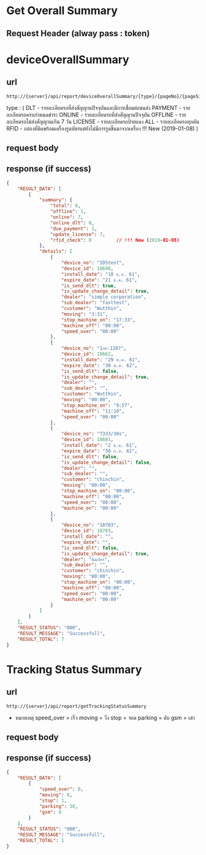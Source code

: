 # Get Overall Summary

## Request Header (alway pass : token)

# deviceOverallSummary

## url
    http://{server}/api/report/deviceOverallSummary/{type}/{pageNo}/{pageSize}

type : (
    DLT - รายละเอียดรถที่ส่งสัญญานปัจจุบันและมีการเชื่อมต่อขนส่ง
    PAYMENT - รายละเอียดรถครบกำหนดชำระ
    ONLINE - รายละเอียดรถที่ส่งสัญญานปัจจุบัน
    OFFLINE - รายละเอียดรถไม่ส่งสัญญานเกิน 7 วัน
    LICENSE - รายละเอียดรถป้ายแดง
    ALL - รายละเอียดรถทุกคัน
    RFID - กล่องที่ติดพร้อมเครื่องรูดบัตรแต่ยังไม่มีการรูดขึ้นมาจากเครื่อง  !!! New (2019-01-08)
)
    
## request body

## response (if success)
```json
{
    "RESULT_DATA": [
        {
            "summary": {
                "total": 8,
                "offline": 1,
                "online": 7,
                "online_dlt": 0,
                "due_payment": 1,
                "update_license": 7,
                "rfid_check": 0         // !!! New (2019-01-08)
            },
            "details": [
                {
                    "device_no": "ID5test",
                    "device_id": 18698,
                    "install_date": "18 ธ.ค. 61",
                    "expire_date": "21 ธ.ค. 61",
                    "is_send_dlt": true,
                    "is_update_change_detail": true,
                    "dealer": "simple corporation",
                    "sub_dealer": "fasttest",
                    "customer": "Wutthin",
                    "moving": "3:31",
                    "stop_machine_on": "17:33",
                    "machine_off": "00:00",
                    "speed_over": "00:00"
                },
                {
                    "device_no": "1กย-1287",
                    "device_id": 18662,
                    "install_date": "29 ส.ค. 61",
                    "expire_date": "30 ส.ค. 62",
                    "is_send_dlt": false,
                    "is_update_change_detail": true,
                    "dealer": "",
                    "sub_dealer": "",
                    "customer": "Wutthin",
                    "moving": "00:00",
                    "stop_machine_on": "9:57",
                    "machine_off": "11:10",
                    "speed_over": "00:00"
                },
                {
                    "device_no": "T333/30s",
                    "device_id": 18681,
                    "install_date": "2 ธ.ค. 61",
                    "expire_date": "30 ก.ย. 61",
                    "is_send_dlt": false,
                    "is_update_change_detail": false,
                    "dealer": "",
                    "sub_dealer": "",
                    "customer": "chinchin",
                    "moving": "00:00",
                    "stop_machine_on": "00:00",
                    "machine_off": "00:00",
                    "speed_over": "00:00",
                    "machine_on": "00:00"
                },
                {
                    "device_no": "18703",
                    "device_id": 18703,
                    "install_date": "",
                    "expire_date": "",
                    "is_send_dlt": false,
                    "is_update_change_detail": true,
                    "dealer": "ชิณภัทร",
                    "sub_dealer": "",
                    "customer": "chinchin",
                    "moving": "00:00",
                    "stop_machine_on": "00:00",
                    "machine_off": "00:00",
                    "speed_over": "00:00",
                    "machine_on": "00:00"
                }
            ]
        }
    ],
    "RESULT_STATUS": "000",
    "RESULT_MESSAGE": "Successfull",
    "RESULT_TOTAL": 7
}
```

# Tracking Status Summary

## url
    http://{server}/api/report/getTrackingStatusSummary

* หมายเหตุ
    speed_over = เร็ว
    moving = วิ่ง
    stop = จอด
    parking = ดับ
    gsm = เสา

## request body

## response (if success)
```json
{
    "RESULT_DATA": [
        {
            "speed_over": 0,
            "moving": 0,
            "stop": 1,
            "parking": 38,
            "gsm": 0
        }
    ],
    "RESULT_STATUS": "000",
    "RESULT_MESSAGE": "Successfull",
    "RESULT_TOTAL": 1
}
``` 
